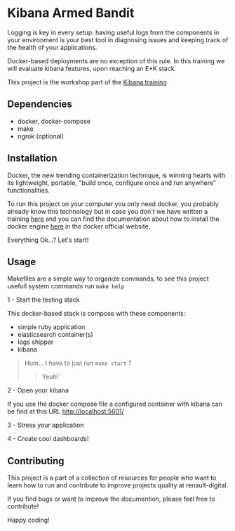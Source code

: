 Kibana Armed Bandit
===================

Logging is key in every setup: having useful logs from the components in your
environment is your best tool in diagnosing issues and keeping track of
the health of your applications.

Docker-based deployments are no exception of this rule. In this training we will evaluate kibana features, upon reaching an E*K stack.

This project is the workshop part of the [Kibana training](https://git.renault-digital.com/common/training/tree/master/kibana)

Dependencies
------------

- docker, docker-compose
- make
- ngrok (optional)

Installation
------------

Docker, the new trending containerization technique, is winning hearts with its lightweight, portable, "build once, configure once and run anywhere" functionalities.

To run this project on your computer you only need docker, you probably already
know this technology but in case you don't we have written a training [here](https://git.renault-digital.com/common/training/blob/master/docker/docker-intro-part1.md) and you can find the documentation about how to install the docker engine [here](https://docs.docker.com/engine/installation/) in the docker official website.

Everything Ok...? Let's start!

Usage
-----

Makefiles are a simple way to organize commands, to see this project usefull
system commands run `make help`

1 - Start the testing stack

This docker-based stack is compose with these components:

- simple ruby application
- elasticsearch container(s)
- logs shipper
- kibana

> Hum... I have to just run `make start` ?
>> Yeah!

2 - Open your kibana

If you use the docker compose file a configured container with kibana can be
find at this URL [http://localhost:5601/](http://localhost:5601/)

3 - Stress your application

4 - Create cool dashboards!

Contributing
------------

This project is a part of a collection of resources for people who want to learn how to run and contribute to improve projects quality at renault-digital.

If you find bugs or want to improve the documention, please feel free to
contribute!

Happy coding!



